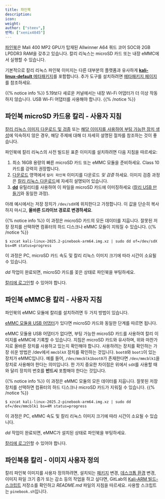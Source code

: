 ```yaml
---
title: 파인북
description:
icon:
weight:
author: ["steev",]
번역: ["xenix4845"]
---
```


[파인북](https://www.pine64.org/pinebook/)은 Mali 400 MP2 GPU가 탑재된 Allwinner A64 쿼드 코어 SOC와 2GB LPDDR3 RAM을 갖추고 있습니다. 칼리 리눅스는 microSD 카드 또는 내장 eMMC에서 실행할 수 있습니다.

기본적으로 칼리 리눅스 파인북 이미지는 다른 대부분의 플랫폼과 유사하게 [**kali-linux-default** 메타패키지](/docs/general-use/metapackages/)를 포함합니다. 추가 도구를 설치하려면 [메타패키지 페이지](/docs/general-use/metapackages/)를 참조하세요.

{{% notice info %}}
5.19보다 새로운 커널에서는 내장 Wi-Fi 어댑터가 더 이상 작동하지 않습니다. USB Wi-Fi 어댑터를 사용해야 합니다.
{{% /notice %}}

## 파인북 microSD 카드용 칼리 - 사용자 지침

[칼리 리눅스 이미지 다운로드 및 검증](/docs/introduction/download-official-kali-linux-images/) 또는 [해당 이미지를 사용하여 부팅 가능한 장치 생성](/docs/usb/live-usb-install-with-windows/)에 익숙하지 않은 경우, 해당 주제에 대해 더 자세히 설명된 절차를 참조하는 것이 좋습니다.

파인북에 칼리 리눅스의 사전 빌드된 표준 이미지를 설치하려면 다음 지침을 따르세요:

1. 최소 16GB 용량의 빠른 microSD 카드 또는 eMMC 모듈을 준비하세요. Class 10 카드를 강력히 권장합니다.
2. [다운로드](/get-kali/) 영역에서 `칼리 파인북` 이미지를 다운로드 _및 검증_ 하세요. 이미지 검증 과정은 [칼리 리눅스 다운로드](/docs/introduction/download-official-kali-linux-images/)에 자세히 설명되어 있습니다.
3. **[dd](https://manpages.debian.org/testing/coreutils/dd.1.en.html)** 유틸리티를 사용하여 이 파일을 microSD 카드에 이미징하세요 ([칼리 USB 만들기](/docs/usb/live-usb-install-with-windows/)와 동일한 과정).

아래 예시에서는 저장 장치가 `/dev/sdX`에 위치한다고 가정합니다. 이 값을 단순히 복사하지 마시고, **올바른 드라이브 경로로 변경하세요**.

{{% notice info %}}
이 과정은 microSD 카드의 모든 데이터를 지웁니다. 잘못된 저장 장치를 선택하면 컴퓨터의 하드 디스크나 eMMC 모듈이 지워질 수 있습니다.
{{% /notice %}}

```console
$ xzcat kali-linux-2025.2-pinebook-arm64.img.xz | sudo dd of=/dev/sdX bs=4M status=progress
```

이 과정은 PC, microSD 카드 속도 및 칼리 리눅스 이미지 크기에 따라 시간이 소요될 수 있습니다.

_dd_ 작업이 완료되면, microSD 카드를 꽂은 상태로 파인북을 부팅하세요.

[칼리에 로그인](/docs/introduction/default-credentials/)할 수 있어야 합니다.

## 파인북 eMMC용 칼리 - 사용자 지침

파인북의 eMMC 모듈에 칼리를 설치하려면 두 가지 방법이 있습니다.

[eMMC 모듈용 USB 어댑터](https://pine64.com/product/usb-adapter-for-emmc-module/?v=0446c16e2e66)가 있다면 microSD 카드와 동일한 단계를 따르면 됩니다.

eMMC 모듈용 USB 어댑터가 없다면, 부팅 가능한 microSD 카드를 사용하여 칼리 이미지를 eMMC에 기록할 수 있습니다. 지침은 microSD 카드와 유사하며, 위와 마찬가지로 올바른 장치를 사용하고 있는지 확인해야 합니다. 사용하려는 장치를 확인하는 가장 쉬운 방법은 /dev에서 `mmcblkX` 장치를 확인하는 것입니다. `boot0`와 `boot1`이 있는 장치가 eMMC입니다. 예를 들어, `/dev/mmcblk1boot0`가 존재한다면 `/dev/mmcblk1`을 장치로 사용해야 한다는 의미입니다. 한 가지 중요한 차이점은 위에서 `sdX`를 사용할 때와 달리 장치의 번호를 **반드시** 포함해야 한다는 것입니다.

{{% notice info %}}
이 과정은 eMMC 모듈의 모든 데이터를 지웁니다. 잘못된 저장 장치를 선택하면 컴퓨터의 하드 디스크나 microSD 카드가 지워질 수 있습니다.
{{% /notice %}}

```console
$ xzcat kali-linux-2025.2-pinebook-arm64.img.xz | sudo dd of=/dev/mmcblk1 bs=4M status=progress
```

이 과정은 PC, eMMC 속도 및 칼리 리눅스 이미지 크기에 따라 시간이 소요될 수 있습니다.

_dd_ 작업이 완료되면, eMMC가 설치된 상태로 파인북을 부팅하세요.

[칼리에 로그인](/docs/introduction/default-credentials/)할 수 있어야 합니다.

## 파인북용 칼리 - 이미지 사용자 정의

칼리 파인북 이미지를 사용자 정의하려면, 설치되는 [패키지](/docs/general-use/metapackages/) 변경, [데스크톱 환경](/docs/general-use/switching-desktop-environments/) 변경, 이미지 파일 크기 증가 또는 감소 등의 작업을 하고 싶다면, GitLab의 [Kali-ARM 빌드-스크립트](https://gitlab.com/kalilinux/build-scripts/kali-arm) 저장소를 확인하고 _README.md_ 파일의 지침을 따르세요. 사용할 스크립트는 `pinebook.sh`입니다.
